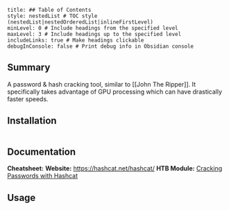 ```table-of-contents
title: ## Table of Contents
style: nestedList # TOC style (nestedList|nestedOrderedList|inlineFirstLevel)
minLevel: 0 # Include headings from the specified level
maxLevel: 3 # Include headings up to the specified level
includeLinks: true # Make headings clickable
debugInConsole: false # Print debug info in Obsidian console
```

## Summary
A password & hash cracking tool, similar to [[John The Ripper]]. It specifically takes advantage of GPU processing which can have drastically faster speeds.

## Installation
```

```

## Documentation
**Cheatsheet:** 
**Website:** https://hashcat.net/hashcat/
**HTB Module:** [Cracking Passwords with Hashcat](https://academy.hackthebox.com/course/preview/cracking-passwords-with-hashcat)
## Usage
